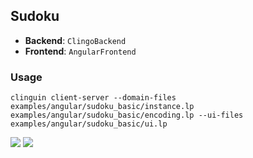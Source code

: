 ## Sudoku

- **Backend**:   `ClingoBackend`
- **Frontend**:   `AngularFrontend`

### Usage

```
clinguin client-server --domain-files examples/angular/sudoku_basic/instance.lp examples/angular/sudoku_basic/encoding.lp --ui-files examples/angular/sudoku_basic/ui.lp
```

![](out1.png)
![](out2.png)
